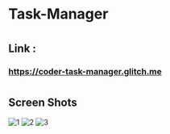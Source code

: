 # Task-Manager

# 
## Link :
### https://coder-task-manager.glitch.me

#
## Screen Shots

![1](https://user-images.githubusercontent.com/59601482/129091358-02167993-8a87-4733-a80c-0e4ee91b5452.jpg)
![2](https://user-images.githubusercontent.com/59601482/129091347-85681f76-2940-4663-9de6-cf506364e7da.jpg)
![3](https://user-images.githubusercontent.com/59601482/129091357-fa8cfb3b-96d3-4b2f-8978-8b1c17af1caa.jpg)
